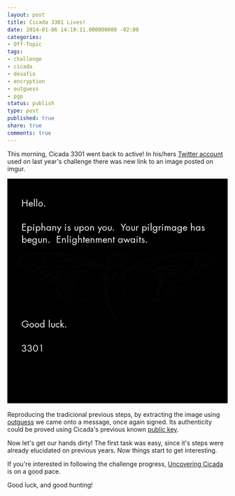 ```yaml
---
layout: post
title: Cicada 3301 Lives!
date: 2014-01-06 14:19:11.000000000 -02:00
categories:
- Off-Topic
tags:
- challenge
- cicada
- desafio
- encryption
- outguess
- pgp
status: publish
type: post
published: true
share: true
comments: true
---
```


This morning, Cicada 3301 went back to active! In his/hers [Twitter account](https://twitter.com/1231507051321)
used on last year's challenge there was new link to an image posted on imgur.

[![First Chapter](/images/zN4h51m.jpg)](/images/zN4h51m.jpg)

Reproducing the tradicional previous steps, by extracting the image using
[outguess](http://www.outguess.org/) we came onto a message, once again signed.
Its authenticity could be proved using Cicada's previous known
[public key](http://pgp.mit.edu:11371/pks/lookup?op=vindex&amp;search=0x181F01E57A35090F).

Now let's get our hands dirty! The first task was easy, since it's steps were
already elucidated on previous years. Now things start to get interesting.

If you're interested in following the challenge progress, [Uncovering Cicada](http://uncovering-cicada.wikia.com/wiki/CICADA_3301_2014_PUZZLE)
is on a good pace.

Good luck, and good hunting!
